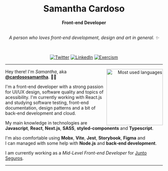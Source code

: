 <h1 align="center"> Samantha Cardoso </h1>

<div align="center">
<b>Front-end Developer</b>
<br>
<br>

<p><i>
A person who loves front-end development, design and art in general. ✨
</i></p>
<br>

</div>

<div align="center">

[![Twitter](https://img.shields.io/badge/Twitter-%231DA1F2.svg?style=for-the-badge&logo=Twitter&logoColor=white)](https://twitter.com/stardustie_)
[![LinkedIn](https://img.shields.io/badge/linkedin-%230077B5.svg?style=for-the-badge&logo=linkedin&logoColor=white)](https://www.linkedin.com/in/samantha-cardoso-495468198/?locale=en_US)
[![Exercism](https://img.shields.io/badge/exercism-%230077B5.svg?style=for-the-badge&logo=exercism&logoColor=white&labelColor=604FCD&color=604FCD)](https://exercism.org/profiles/cardososamantha)
    
 </div>

---

<div align="right">
     <a href="https://github.com/cardososamantha">
        <img height="180em" src="https://github-readme-stats.vercel.app/api/top-langs/?username=cardososamantha&langs_count=6&layout=compact&&show_icons=true&line_height=27&langs_count=10"
        alt="Most used languages" align="right">
    </a>
</div>


Hey there! I'm <i>Samantha</i>, aka [**@cardososamantha**](https://github.com/cardososamantha). 👋😊

I'm a front-end developer with a strong passion for UI/UX design, software quality and topics of acessibility. I'm currently working with React.js and studying software testing, front-end documentation, design patterns and a bit of back-end development and cloud.

My main knowledge in technologies are **Javascript**, **React**, **Next.js**, **SASS**, **styled-components** and **Typescript**.

I'm also comfortable using **Mobx**, **Vite**, **Jest**, **Storybook**, **Figma** and </br> I can managed with some help with **Node.js** and **back-end development**.

I am currently working as a _Mid-Level Front-end Developer_ for [Junto Seguros](**). 

---

<div align="center">



</div>

